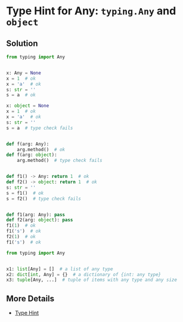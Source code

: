 # Type Hint for Any: `typing.Any` and `object`

## Solution

```python
from typing import Any


x: Any = None
x = 1  # ok
x = 'a'  # ok
s: str = ''
s = a  # ok

x: object = None
x = 1  # ok
x = 'a'  # ok
s: str = ''
s = a  # type check fails


def f(arg: Any):
    arg.method()  # ok
def f(arg: object):
    arg.method()  # type check fails


def f1() -> Any: return 1  # ok
def f2() -> object: return 1  # ok
s: str = ''
s = f1()  # ok
s = f2()  # type check fails


def f1(arg: Any): pass
def f2(arg: object): pass
f1(1)  # ok
f1('s')  # ok
f2(1)  # ok
f1('s')  # ok
```

```python
from typing import Any


x1: list[Any] = []  # a list of any type
x2: dict[int, Any] = {}  # a dictionary of {int: any type}
x3: tuple[Any, ...]  # tuple of items with any type and any size
```

## More Details

- [Type Hint](https://leven-cn.github.io/python-cookbook/more/core/type_hint)

